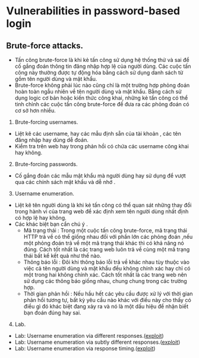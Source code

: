 # Vulnerabilities in password-based login

## Brute-force attacks.

- Tấn công brute-force là khi kẻ tấn công sử dụng hệ thống thử và sai để cố gắng đoán thông tin đăng nhập hợp lệ của người dùng. Các cuộc tấn công này thường được tự động hóa bằng cách sử dụng danh sách từ gồm tên người dùng và mật khẩu. 
- Brute-force không phải lúc nào cũng chỉ là một trường hợp phỏng đoán hoàn toàn ngẫu nhiên về tên người dùng và mật khẩu. Bằng cách sử dụng logic cơ bản hoặc kiến ​​thức công khai, những kẻ tấn công có thể tinh chỉnh các cuộc tấn công brute-force để đưa ra các phỏng đoán có cơ sở hơn nhiều. 

1. Brute-forcing usernames.

- Liệt kê các username, hay các mẫu định sẵn của tài khoản , các tên đăng nhập hay dùng dễ đoán.
- Kiểm tra trên web hay trong phản hồi có chứa các username công khai hay không.

2. Brute-forcing passwords.

- Cố gắng đoán các mẫu mật khẩu mà người dùng hay sử dụng để vượt qua các chính sách mật khẩu và dễ nhớ .

3. Username enumeration.

- Liệt kê tên người dùng là khi kẻ tấn công có thể quan sát những thay đổi trong hành vi của trang web để xác định xem tên người dùng nhất định có hợp lệ hay không.
- Các khác biệt bạn cần chú ý .
	- Mã trạng thái : Trong một cuộc tấn công brute-force, mã trạng thái HTTP trả về có thể giống nhau đối với phần lớn các phỏng đoán ,nếu một phỏng đoán trả về một mã trạng thái khác thì có khả năng nó đúng. Cách tốt nhất là các trang web luôn trả về cùng một mã trạng thái bất kể kết quả như thế nào.
	- Thông báo lỗi : Đôi khi thông báo lỗi trả về khác nhau tùy thuộc vào việc cả tên người dùng và mật khẩu đều không chính xác hay chỉ có một trong hai không chính xác. Cách tốt nhất là các trang web nên sử dụng các thông báo giống nhau, chung chung trong các trường hợp.
	- Thời gian phản hồi : Nếu hầu hết các yêu cầu được xử lý với thời gian phản hồi tương tự, bất kỳ yêu cầu nào khác với điều này cho thấy có điều gì đó khác biệt đang xảy ra và nó là một dấu hiệu để nhận biết bạn đoán đúng hay sai.

4. Lab.

- Lab: Username enumeration via different responses.([exploit](exploit/lab1.py))
- Lab: Username enumeration via subtly different responses.([exploit](exploit/lab2.py))
- Lab: Username enumeration via response timing.([exploit](exploit/lab3.py))
